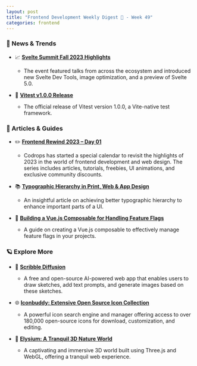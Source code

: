 ```yaml
---
layout: post
title: "Frontend Development Weekly Digest 🎍 - Week 49"
categories: frontend
---
```


### 🌟 News & Trends

- 📈 **[Svelte Summit Fall 2023 Highlights](https://svelte.dev/blog/whats-new-in-svelte-december-2023)**
  - The event featured talks from across the ecosystem and introduced new Svelte Dev Tools, image optimization, and a preview of Svelte 5.0.

- 🚀 **[Vitest v1.0.0 Release](https://github.com/vitest-dev/vitest/releases/tag/v1.0.0)**
  - The official release of Vitest version 1.0.0, a Vite-native test framework.

### 📝 Articles & Guides

- ✏️ **[Frontend Rewind 2023 – Day 01](https://tympanus.net/codrops/2023/12/01/frontend-rewind-2023-day-01)**
  - Codrops has started a special calendar to revisit the highlights of 2023 in the world of frontend development and web design. The series includes articles, tutorials, freebies, UI animations, and exclusive community discounts.

- 📚 **[Typographic Hierarchy in Print, Web & App Design](https://pimpmytype.com)**
  - An insightful article on achieving better typographic hierarchy to enhance important parts of a UI.

- 🌟 **[Building a Vue.js Composable for Handling Feature Flags](https://dev.to/jacobandrewsky/building-a-vuejs-composable-for-handling-feature-flags-47l0)**
  - A guide on creating a Vue.js composable to effectively manage feature flags in your projects.

### 🪐 Explore More

- 🎨 **[Scribble Diffusion](https://scribblediffusion.com)**
  - A free and open-source AI-powered web app that enables users to draw sketches, add text prompts, and generate images based on these sketches.

- 🌐 **[Iconbuddy: Extensive Open Source Icon Collection](https://iconbuddy.app)**
  - A powerful icon search engine and manager offering access to over 180,000 open-source icons for download, customization, and editing.

- 🌿 **[Elysium: A Tranquil 3D Nature World](https://elysium.thebenezer.com)**
  - A captivating and immersive 3D world built using Three.js and WebGL, offering a tranquil web experience.
